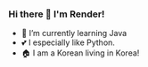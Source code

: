 ### Hi there 👋 I'm Render!

- 🌱 I’m currently learning Java
- 💕 I especially like Python.
- 🏠 I am a Korean living in Korea!
